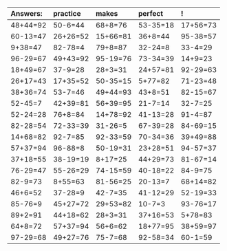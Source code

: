 | Answers: | practice | makes | perfect | ! |
| :--- | :--- | :--- | :--- | :--- |
| 48+44=92 | 50-6=44 | 68+8=76 | 53-35=18 | 17+56=73 | 
| 60-13=47 | 26+26=52 | 15+66=81 | 36+8=44 | 95-38=57 | 
| 9+38=47 | 82-78=4 | 79+8=87 | 32-24=8 | 33-4=29 | 
| 96-29=67 | 49+43=92 | 95-19=76 | 73-34=39 | 14+9=23 | 
| 18+49=67 | 37-9=28 | 28+3=31 | 24+57=81 | 92-29=63 | 
| 26+17=43 | 17+35=52 | 50-35=15 | 5+77=82 | 71-23=48 | 
| 38+36=74 | 53-7=46 | 49+44=93 | 43+8=51 | 82-15=67 | 
| 52-45=7 | 42+39=81 | 56+39=95 | 21-7=14 | 32-7=25 | 
| 52-24=28 | 76+8=84 | 14+78=92 | 41-13=28 | 91-4=87 | 
| 82-28=54 | 72-33=39 | 31-26=5 | 67-39=28 | 84-69=15 | 
| 14+68=82 | 92-7=85 | 92-33=59 | 70-34=36 | 39+49=88 | 
| 57+37=94 | 96-88=8 | 50-19=31 | 23+28=51 | 94-57=37 | 
| 37+18=55 | 38-19=19 | 8+17=25 | 44+29=73 | 81-67=14 | 
| 76-29=47 | 55-26=29 | 74-15=59 | 40-18=22 | 84-9=75 | 
| 82-9=73 | 8+55=63 | 81-56=25 | 20-13=7 | 68+14=82 | 
| 46+6=52 | 37-28=9 | 42-7=35 | 41-12=29 | 52-19=33 | 
| 85-76=9 | 45+27=72 | 29+53=82 | 10-7=3 | 93-76=17 | 
| 89+2=91 | 44+18=62 | 28+3=31 | 37+16=53 | 5+78=83 | 
| 64+8=72 | 57+37=94 | 56+6=62 | 18+77=95 | 38+59=97 | 
| 97-29=68 | 49+27=76 | 75-7=68 | 92-58=34 | 60-1=59 | 

